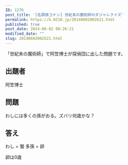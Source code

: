 ```yaml
---
ID: 1276
post_title: '[名探偵コナン] 世紀末の魔術師のダジャレクイズ'
permalink: https://b.0218.jp/20140602002621.html
published: true
post_date: 2014-06-02 00:26:21
modified_date: ""
slug: 20140602002621.html
---
```

「世紀末の魔術師」で阿笠博士が探偵団に出した問題です。
<!--more-->
<h2>出題者</h2>
阿笠博士

<h2>問題</h2>
わしには多くの孫がおる。ズバリ何歳かな？

<h2>答え</h2>
わし = 鷲
多孫 = 卵

卵は0歳